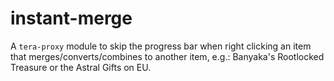 # instant-merge
A `tera-proxy` module to skip the progress bar when right clicking an item that merges/converts/combines to another item, e.g.: Banyaka's Rootlocked Treasure or the Astral Gifts on EU.
